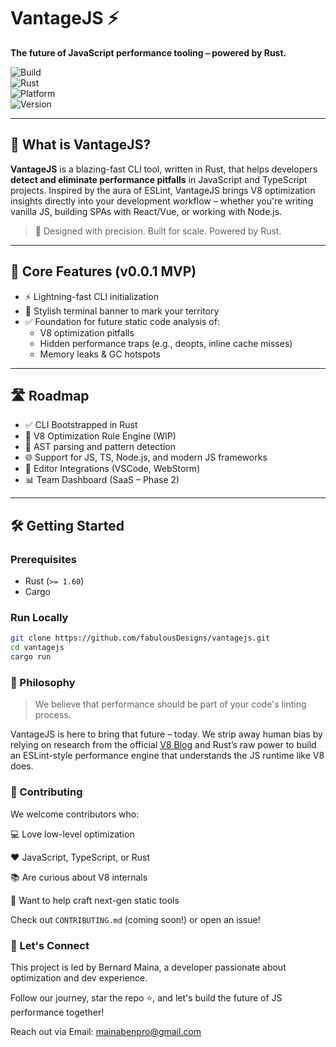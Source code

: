 # VantageJS ⚡

**The future of JavaScript performance tooling – powered by Rust.**

![Build](https://img.shields.io/badge/build-passing-brightgreen)  
![Rust](https://img.shields.io/badge/made_with-Rust-orange)  
![Platform](https://img.shields.io/badge/platform-JS%2FTS%20%7C%20Node%20%7C%20Frameworks-blueviolet)  
![Version](https://img.shields.io/badge/version-0.0.1-blue)

---

## 🚀 What is VantageJS?

**VantageJS** is a blazing-fast CLI tool, written in Rust, that helps developers **detect and eliminate performance pitfalls** in JavaScript and TypeScript projects. Inspired by the aura of ESLint, VantageJS brings V8 optimization insights directly into your development workflow – whether you're writing vanilla JS, building SPAs with React/Vue, or working with Node.js.

> 🧠 Designed with precision. Built for scale. Powered by Rust.

---

## 🎯 Core Features (v0.0.1 MVP)

- ⚡ Lightning-fast CLI initialization
- 🎉 Stylish terminal banner to mark your territory
- ✅ Foundation for future static code analysis of:
    - V8 optimization pitfalls
    - Hidden performance traps (e.g., deopts, inline cache misses)
    - Memory leaks & GC hotspots

---

## 🛣️ Roadmap

- ✅ CLI Bootstrapped in Rust
- 🧠 V8 Optimization Rule Engine (WIP)
- 🧪 AST parsing and pattern detection
- 🌐 Support for JS, TS, Node.js, and modern JS frameworks
- 🔌 Editor Integrations (VSCode, WebStorm)
- 📊 Team Dashboard (SaaS – Phase 2)

---

## 🛠️ Getting Started

### Prerequisites

- Rust (`>= 1.60`)
- Cargo

### Run Locally

```bash
git clone https://github.com/fabulousDesigns/vantagejs.git
cd vantagejs
cargo run
```

### 🧩 Philosophy
> We believe that performance should be part of your code's linting process.

VantageJS is here to bring that future – today. We strip away human bias by relying on research from the official [V8 Blog](https://v8.dev/blog) and Rust’s raw power to build an ESLint-style performance engine that understands the JS runtime like V8 does.

### 🤝 Contributing
We welcome contributors who:

💻 Love low-level optimization

❤️ JavaScript, TypeScript, or Rust

📚 Are curious about V8 internals

🧪 Want to help craft next-gen static tools

Check out `CONTRIBUTING.md` (coming soon!) or open an issue!

### 💬 Let's Connect
This project is led by Bernard Maina, a developer passionate about optimization and dev experience.

Follow our journey, star the repo ⭐, and let's build the future of JS performance together!

Reach out via Email: mainabenpro@gmail.com
